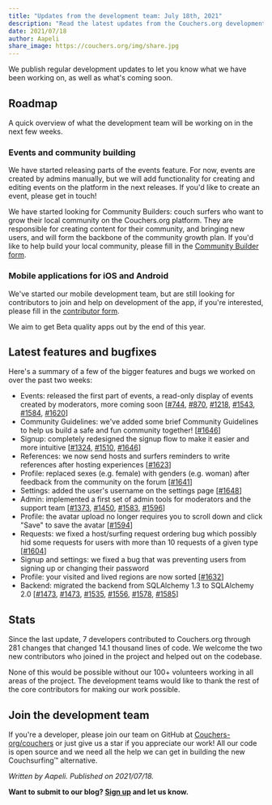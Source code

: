```yaml
---
title: "Updates from the development team: July 18th, 2021"
description: "Read the latest updates from the Couchers.org development team."
date: 2021/07/18
author: Aapeli
share_image: https://couchers.org/img/share.jpg
---
```


We publish regular development updates to let you know what we have been working on, as well as what's coming soon.

## Roadmap

A quick overview of what the development team will be working on in the next few weeks.

### Events and community building

We have started releasing parts of the events feature. For now, events are created by admins manually, but we will add functionality for creating and editing events on the platform in the next releases. If you'd like to create an event, please get in touch!

We have started looking for Community Builders: couch surfers who want to grow their local community on the Couchers.org platform. They are responsible for creating content for their community, and bringing new users, and will form the backbone of the community growth plan. If you'd like to help build your local community, please fill in the [Community Builder form](https://couchers.org/community-builder-form).

### Mobile applications for iOS and Android

We've started our mobile development team, but are still looking for contributors to join and help on development of the app, if you're interested, please fill in the [contributor form](https://couchers.org/contribute).

We aim to get Beta quality apps out by the end of this year.

## Latest features and bugfixes

Here's a summary of a few of the bigger features and bugs we worked on over the past two weeks:

* Events: released the first part of events, a read-only display of events created by moderators, more coming soon [[#744](https://github.com/Couchers-org/couchers/pull/744), [#870](https://github.com/Couchers-org/couchers/pull/870), [#1218](https://github.com/Couchers-org/couchers/pull/1218), [#1543](https://github.com/Couchers-org/couchers/pull/1543), [#1584](https://github.com/Couchers-org/couchers/pull/1584), [#1620](https://github.com/Couchers-org/couchers/pull/1620)]
* Community Guidelines: we've added some brief Community Guidelines to help us build a safe and fun community together! [[#1646](https://github.com/Couchers-org/couchers/pull/1646)]
* Signup: completely redesigned the signup flow to make it easier and more intuitive [[#1324](https://github.com/Couchers-org/couchers/pull/1324), [#1510](https://github.com/Couchers-org/couchers/pull/1510), [#1646](https://github.com/Couchers-org/couchers/pull/1646)]
* References: we now send hosts and surfers reminders to write references after hosting experiences [[#1623](https://github.com/Couchers-org/couchers/pull/1623)]
* Profile: replaced sexes (e.g. female) with genders (e.g. woman) after feedback from the community on the forum [[#1641](https://github.com/Couchers-org/couchers/pull/1641)]
* Settings: added the user's username on the settings page [[#1648](https://github.com/Couchers-org/couchers/pull/1648)]
* Admin: implemented a first set of admin tools for moderators and the support team [[#1373](https://github.com/Couchers-org/couchers/pull/1373), [#1450](https://github.com/Couchers-org/couchers/pull/1450), [#1583](https://github.com/Couchers-org/couchers/pull/1583), [#1596](https://github.com/Couchers-org/couchers/pull/1596)]
* Profile: the avatar upload no longer requires you to scroll down and click "Save" to save the avatar [[#1594](https://github.com/Couchers-org/couchers/pull/1594)]
* Requests: we fixed a host/surfing request ordering bug which possibly hid some requests for users with more than 10 requests of a given type [[#1604](https://github.com/Couchers-org/couchers/pull/1604)]
* Signup and settings: we fixed a bug that was preventing users from signing up or changing their password
* Profile: your visited and lived regions are now sorted [[#1632](https://github.com/Couchers-org/couchers/pull/1632)]
* Backend: migrated the backend from SQLAlchemy 1.3 to SQLAlchemy 2.0 [[#1473](https://github.com/Couchers-org/couchers/pull/1473), [#1473](https://github.com/Couchers-org/couchers/pull/1473), [#1535](https://github.com/Couchers-org/couchers/pull/1535), [#1556](https://github.com/Couchers-org/couchers/pull/1556), [#1578](https://github.com/Couchers-org/couchers/pull/1578), [#1585](https://github.com/Couchers-org/couchers/pull/1585)]

## Stats

Since the last update, 7 developers contributed to Couchers.org through 281 changes that changed 14.1 thousand lines of code. We welcome the two new contributors who joined in the project and helped out on the codebase.

None of this would be possible without our 100+ volunteers working in all areas of the project. The development teams would like to thank the rest of the core contributors for making our work possible.

## Join the development team

If you're a developer, please join our team on GitHub at [Couchers-org/couchers](https://github.com/couchers-org/couchers) or just give us a star if you appreciate our work! All our code is open source and we need all the help we can get in building the new Couchsurfing™ alternative.

*Written by Aapeli. Published on 2021/07/18.*

**Want to submit to our blog? [Sign up](/volunteer) and let us know.**
